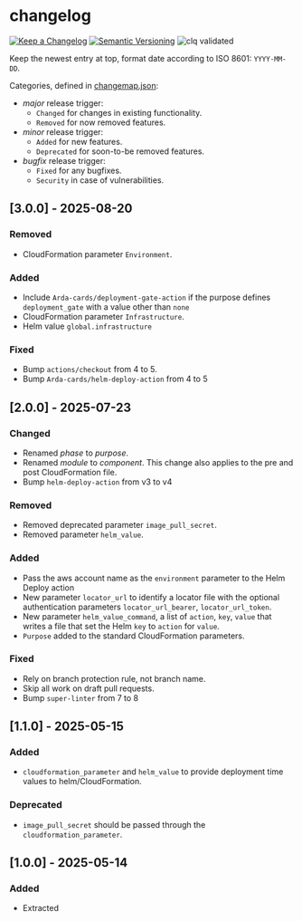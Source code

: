 # changelog

[![Keep a Changelog](https://img.shields.io/badge/Keep%20a%20Changelog-1.0.0-informational)](https://keepachangelog.com/en/1.0.0/)
[![Semantic Versioning](https://img.shields.io/badge/Semantic%20Versioning-2.0.0-informational)](https://semver.org/spec/v2.0.0.html)
![clq validated](https://img.shields.io/badge/clq-validated-success)

Keep the newest entry at top, format date according to ISO 8601: `YYYY-MM-DD`.

Categories, defined in [changemap.json](.github/clq/changemap.json):

- *major* release trigger:
  - `Changed` for changes in existing functionality.
  - `Removed` for now removed features.
- *minor* release trigger:
  - `Added` for new features.
  - `Deprecated` for soon-to-be removed features.
- *bugfix* release trigger:
  - `Fixed` for any bugfixes.
  - `Security` in case of vulnerabilities.

## [3.0.0] - 2025-08-20

### Removed

- CloudFormation parameter `Environment`.

### Added

- Include `Arda-cards/deployment-gate-action` if the purpose defines `deployment_gate` with a value other than `none`
- CloudFormation parameter `Infrastructure`.
- Helm value `global.infrastructure`

### Fixed

- Bump `actions/checkout` from 4 to 5.
- Bump `Arda-cards/helm-deploy-action` from 4 to 5

## [2.0.0] - 2025-07-23

### Changed

- Renamed *phase* to *purpose*.
- Renamed *module* to *component*. This change also applies to the pre and post CloudFormation file.
- Bump `helm-deploy-action` from v3 to v4

### Removed

- Removed deprecated parameter `image_pull_secret`.
- Removed parameter `helm_value`.

### Added

- Pass the aws account name as the `environment` parameter to the Helm Deploy action
- New parameter `locator_url` to identify a locator file with the optional authentication parameters `locator_url_bearer`, `locator_url_token`.
- New parameter `helm_value_command`, a list of `action`, `key`, `value` that writes a file that set the Helm `key` to `action` for `value`.
- `Purpose` added to the standard CloudFormation parameters.

### Fixed

- Rely on branch protection rule, not branch name.
- Skip all work on draft pull requests.
- Bump `super-linter` from 7 to 8

## [1.1.0] - 2025-05-15

### Added

- `cloudformation_parameter` and `helm_value` to provide deployment time values to helm/CloudFormation.

### Deprecated

- `image_pull_secret` should be passed through the `cloudformation_parameter`.

## [1.0.0] - 2025-05-14

### Added

- Extracted
